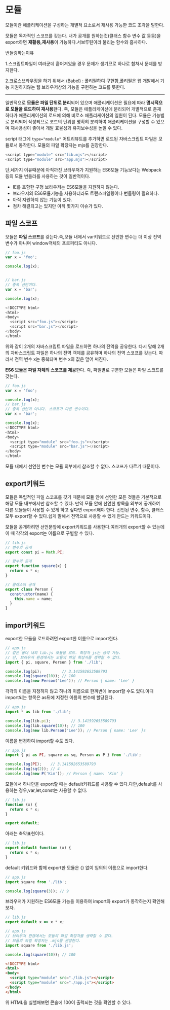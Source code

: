 # 모듈

모듈이란 애플리케이션을 구성하는 개별적 요소로서 재사용 가능한 코드 조각을 말한다.

모듈은 독자적인 스코프를 갖는다. 내가 공개를 원하는것(클래스 함수 변수 값 등등)을 export하면 **재활용,재사용**이 가능하다.서브루틴이라 불리는 함수와 흡사하다.



번들링하는이유

1.스크립트파일이 여러군데 흩어져있을 경우 문제가 생기므로 하나로 합쳐서 문제를 방지한다.

2.크로스브라우징을 하기 위해서 (Babel) : 폴리필하여 구현함,폴리필은 웹 개발에서 기능 지원하지않는 웹 브라우저상의 기능을 구현하는 코드를 뜻한다.







---------

 일반적으로 **모듈은 파일 단위로 분리**되어 있으며 애플리케이션은 필요에 따라 **명시적으로 모듈을 로드하여 재사용**한다. 즉, 모듈은 애플리케이션에 분리되어 개별적으로 존재하다가 애플리케이션의 로드에 의해 비로소 애플리케이션의 일원이 된다. 모듈은 기능별로 분리되어 작성되므로 코드의 단위를 명확히 분리하여 애플리케이션을 구성할 수 있으며 재사용성이 좋아서 개발 효율성과 유지보수성을 높일 수 있다. 

script 태그에 `type="module"` 어트리뷰트를 추가하면 로드된 자바스크립트 파일은 모듈로서 동작한다. 모듈의 파일 확장자는 mjs를 권장한다.

```javascript
<script type="module" src="lib.mjs"></script>
<script type="module" src="app.mjs"></script>
```

단,네가지 이유때문에 아직까진 브라우저가 지원하는 ES6모듈 기능보다는 Webpack등의 모듈 번들러를 사용하는 것이 일반적이다.

- IE를 포함한 구형 브라우저는 ES6모듈을 지원하지 않는다.
- 브라우저의 ES6모듈기능을 사용하더라도 트랜스파일링이나 번들링이 필요하다.
- 아직 지원하지 않는 기능이 있다.
- 점차 해결되고는 있지만 아직 몇가지 이슈가 있다.

## 파일 스코프

모듈은 **파일 스코프**를 갖는다.즉,모듈 내에서 var키워드로 선언한 변수는 더 이상 전역 변수가 아니며 window객체의 프로퍼티도 아니다.

```javascript
// foo.js
var x = 'foo';

console.log(x);


// bar.js
// 중복 선언이다.
var x = 'bar';

console.log(x);
```

```javascript
<!DOCTYPE html>
<html>
<body>
  <script src="foo.js"></script>
  <script src="bar.js"></script>
</body>
</html>
```

 위와 같이 2개의 자바스크립트 파일을 로드하면 하나의 전역을 공유한다. 다시 말해 2개의 자바스크립트 파일은 하나의 전역 객체를 공유하며 하나의 전역 스코프를 갖는다. 따라서 전역 변수 x는 중복되며 변수 x의 값은 덮어 써진다. 

**ES6 모듈은 파일 자체의 스코프를 제공**한다. 즉, 파일별로 구분한 모듈은 파일 스코프를 갖는다.

```javascript
// foo.js
var x = 'foo';

console.log(x);
// bar.js
// 중복 선언이 아니다. 스코프가 다른 변수이다.
var x = 'bar';
```

```javascript
console.log(x);
<!DOCTYPE html>
<html>
<body>
  <script type="module" src="foo.js"></script>
  <script type="module" src="bar.js"></script>
</body>
</html>
```

모듈 내에서 선언한 변수는 모듈 외부에서 참조할 수 없다. 스코프가 다르기 때문이다.

## export키워드

모듈은 독립적인 파일 스코프를 갖기 때문에 모듈 안에 선언한 모든 것들은 기본적으로 해당 모듈 내부에서만 참조할 수 있다. 만약 모듈 안에 선언한 항목을 외부에 공개하여 다른 모듈들이 사용할 수 있게 하고 싶다면 export해야 한다. 선언된 변수, 함수, 클래스 모두 export할 수 있다.쉽게 말해서 전역으로 사용할 수 있게 만드는 키워드이다.

모듈을 공개하려면 선언문앞에 export키워드를 사용한다.여러개의 export할 수 있는데 이 때 각각의 export는 이름으로 구별할 수 있다.

```javascript
// lib.js
// 변수의 공개
export const pi = Math.PI;

// 함수의 공개
export function square(x) {
  return x * x;
}

// 클래스의 공개
export class Person {
  constructor(name) {
    this.name = name;
  }
}
```

## import키워드

export한 모듈을 로드하려면 export한 이름으로 import한다.

```javascript
// app.js
// 같은 폴더 내의 lib.js 모듈을 로드. 확장자 js는 생략 가능.
// 단, 브라우저 환경에서는 모듈의 파일 확장자를 생략할 수 없다.
import { pi, square, Person } from './lib';

console.log(pi);         // 3.141592653589793
console.log(square(10)); // 100
console.log(new Person('Lee')); // Person { name: 'Lee' }
```

각각의 이름을 지정하지 않고 하나의 이름으로 한꺼번에 import할 수도 있다.이때 import되는 항목은 as뒤에 지정한 이름의 변수에 할당된다.

```javascript
// app.js
import * as lib from './lib';

console.log(lib.pi);         // 3.141592653589793
console.log(lib.square(10)); // 100
console.log(new lib.Person('Lee')); // Person { name: 'Lee' }s
```

이름을 변경하여 import할 수도 있다.

```javascript
// app.js
import { pi as PI, square as sq, Person as P } from './lib';

console.log(PI);    // 3.141592653589793
console.log(sq(2)); // 4
console.log(new P('Kim')); // Person { name: 'Kim' }
```

모듈에서 하나만을 export할 때는 default키워드를 사용할 수 있다.다만,default를 사용하는 경우,var,let,const는 사용할 수 없다.

```javascript
// lib.js
function (x) {
  return x * x;
}

export default;
```

아래는 축약표현이다.

```javascript
// lib.js
export default function (x) {
  return x * x;
}
```

default 키워드와 함께 export한 모듈은 {} 없이 임의의 이름으로 import한다.

```javascript
// app.js
import square from './lib';

console.log(square(3)); // 9
```

브라우저가 지원하는 ES6모듈 기능을 이용하여 import와 export가 동작하는지 확인해보자.

```javascript
// lib.js
export default x => x * x;
```

```javascript
// app.js
// 브라우저 환경에서는 모듈의 파일 확장자를 생략할 수 없다.
// 모듈의 파일 확장자는 .mjs를 권장한다.
import square from './lib.js';

console.log(square(10)); // 100
```

```html
<!DOCTYPE html>
<html>
<body>
  <script type="module" src="./lib.js"></script>
  <script type="module" src="./app.js"></script>
</body>
</html>
```

위 HTML을 실핼해보면 콘솔에 100이 출력되는 것을 확인할 수 있다.